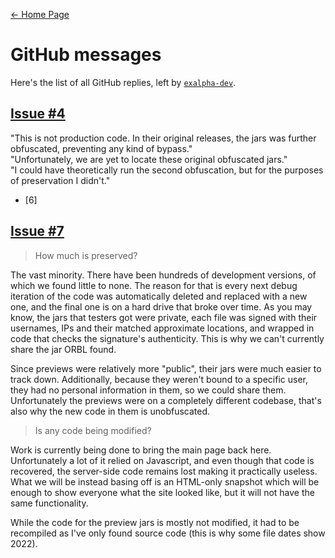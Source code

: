 [← Home Page](../README.md#7-other-content)

# GitHub messages

Here's the list of all GitHub replies, left by [`exalpha-dev`](https://github.com/exalpha-dev).

## [Issue #4](https://github.com/exalpha-dev/exalpha-dev.github.io/issues/4)

"This is not production code. In their original releases, the jars was further obfuscated, preventing any kind of bypass."  
"Unfortunately, we are yet to locate these original obfuscated jars."  
"I could have theoretically run the second obfuscation, but for the purposes of preservation I didn't."  

* [6]

## [Issue #7](https://github.com/exalpha-dev/exalpha-dev.github.io/issues/7)

> How much is preserved?

The vast minority. There have been hundreds of development versions, of which we found little to none. The reason for that is every next debug iteration of the code was automatically deleted and replaced with a new one, and the final one is on a hard drive that broke over time.
As you may know, the jars that testers got were private, each file was signed with their usernames, IPs and their matched approximate locations, and wrapped in code that checks the signature's authenticity. This is why we can't currently share the jar ORBL found.

Since previews were relatively more "public", their jars were much easier to track down. Additionally, because they weren't bound to a specific user, they had no personal information in them, so we could share them. Unfortunately the previews were on a completely different codebase, that's also why the new code in them is unobfuscated.

> Is any code being modified?

Work is currently being done to bring the main page back here. Unfortunately a lot of it relied on Javascript, and even though that code is recovered, the server-side code remains lost making it practically useless. What we will be instead basing off is an HTML-only snapshot which will be enough to show everyone what the site looked like, but it will not have the same functionality.

While the code for the preview jars is mostly not modified, it had to be recompiled as I've only found source code (this is why some file dates show 2022).
